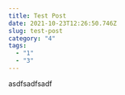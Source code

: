 ```yaml
---
title: Test Post
date: 2021-10-23T12:26:50.746Z
slug: test-post
category: "4"
tags:
  - "1"
  - "3"
---
```

asdfsadfsadf
